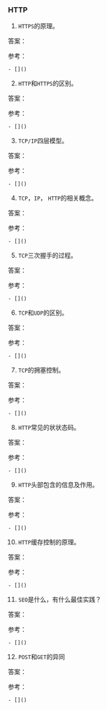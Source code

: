 ### HTTP

1. `HTTPS`的原理。

  答案：

  参考：

    - []()

2. `HTTP`和`HTTPS`的区别。

  答案：

  参考：

    - []()

3. `TCP/IP`四层模型。

  答案：

  参考：

    - []()

4. `TCP`，`IP`， `HTTP`的相关概念。

  答案：

  参考：

    - []()

5. `TCP`三次握手的过程。

  答案：

  参考：

    - []()

6. `TCP`和`UDP`的区别。

  答案：

  参考：

    - []()

7. `TCP`的拥塞控制。

  答案：

  参考：

    - []()

8. `HTTP`常见的状状态码。

  答案：

  参考：

    - []()

9. `HTTP`头部包含的信息及作用。

  答案：

  参考：

    - []()

10. `HTTP`缓存控制的原理。

  答案：

  参考：

    - []()

11. `SEO`是什么，有什么最佳实践？

  答案：

  参考：

    - []()

12. `POST`和`GET`的异同

  答案：

  参考：

    - []()
    
